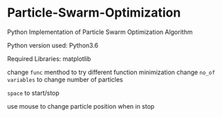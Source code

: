 # Particle-Swarm-Optimization
Python Implementation of Particle Swarm Optimization Algorithm

Python version used: Python3.6

Required Libraries: 
matplotlib

change ```func``` menthod to try different function minimization
change ```no_of variables``` to change number of particles

```space``` to start/stop

use mouse to change particle position when in stop

